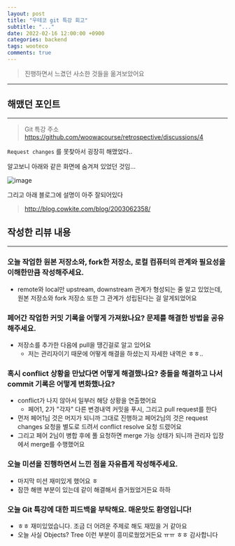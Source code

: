 ```yaml
---
layout: post
title: "우테코 git 특강 회고"
subtitle: "..."
date: 2022-02-16 12:00:00 +0900
categories: backend
tags: wooteco
comments: true
---
```


> 진행하면서 느겼던 사소한 것들을 옮겨보았어요

---

## 해맸던 포인트

---

> Git 특강 주소  
> https://github.com/woowacourse/retrospective/discussions/4

`Request changes` 를 못찾아서 굉장히 해맸었다..

알고보니 아래와 같은 화면에 숨겨져 있었던 것임...

![image](https://user-images.githubusercontent.com/66164361/154189910-3515352a-2c74-406f-bc2f-ee7053dfc617.png)

그리고 아래 블로그에 설명이 아주 잘되어있다

> http://blog.cowkite.com/blog/2003062358/

## 작성한 리뷰 내용

---

### 오늘 작업한 원본 저장소와, fork한 저장소, 로컬 컴퓨터의 관계와 필요성을 이해한만큼 작성해주세요.

- remote와 local만 upstream, downstream 관계가 형성되는 줄 알고 있었는데, 원본 저장소와 fork 저장소 또한 그 관계가 성립된다는 걸 알게되었어요

### 페어간 작업한 커밋 기록을 어떻게 가져왔나요? 문제를 해결한 방법을 공유해주세요.

- 저장소를 추가한 다음에 pull을 땡긴걸로 알고 있어요
  - 저는 관리자이기 때문에 어떻게 해결을 하셨는지 자세한 내역은 ㅎㅎ..

### 혹시 conflict 상황을 만났다면 어떻게 해결했나요? 충돌을 해결하고 나서 commit 기록은 어떻게 변화했나요?

- conflict가 나지 않아서 일부러 해당 상황을 연출했어요
  - 페어1, 2가 "각자" 다른 변경내역 커밋을 푸시, 그리고 pull request를 한다
- 먼저 페어1님 것은 머지가 되니까 그대로 진행하고 페어2님의 것은 request changes 요청을 별도로 드려서 conflict resolve 요청 드렸어요
- 그리고 페어 2님이 병합 후에 풀 요청하면 merge 가능 상태가 되니까 관리자 입장에서 merge를 수행했어요

### 오늘 미션을 진행하면서 느낀 점을 자유롭게 작성해주세요.

- 마지막 미션 재미있게 했어요 ㅎ
- 잠깐 해맨 부분이 있는데 같이 해결해서 즐거웠었거든요 하하

### 오늘 Git 특강에 대한 피드백을 부탁해요. 매운맛도 환영입니다!

- ㅎㅎ 재미있었습니다. 조금 더 어려운 주제로 해도 재밌을 거 같아요
- 오늘 사실 Objects? Tree 이런 부분이 흥미로웠었거든요 ㅠㅠ ㅎㅎ 감사합니다
